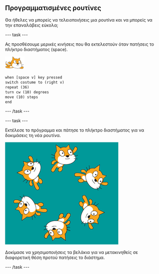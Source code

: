 ## Προγραμματισμένες ρουτίνες

Θα ήθελες να μπορείς να τελειοποιήσεις μια ρουτίνα και να μπορείς να την επαναλάβεις εύκολα;

--- task ---

Ας προσθέσουμε μερικές κινήσεις που θα εκτελεστούν όταν πατήσεις το πλήκτρο διαστήματος (space).

![αντικείμενο κολυμβητή](images/swimmer-sprite.png)

```blocks3
when [space v] key pressed
switch costume to (right v)
repeat (36)
turn cw (10) degrees
move (10) steps
end
```

--- /task ---

--- task ---

Εκτέλεσε το πρόγραμμα και πάτησε το πλήκτρο διαστήματος για να δοκιμάσεις τη νέα ρουτίνα.

![αντικείμενα που κολυμπούν](images/swim-routine.png)

Δοκίμασε να χρησιμοποιήσεις τα βελάκια για να μετακινηθείς σε διαφορετική θέση προτού πατήσεις το διάστημα.

--- /task ---




